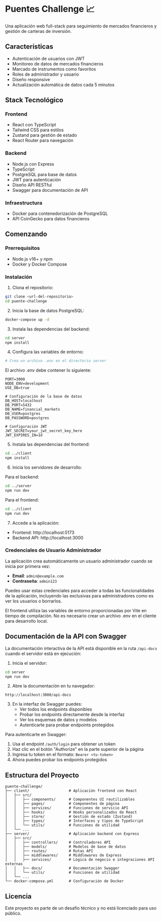 # Puentes Challenge 📈

Una aplicación web full-stack para seguimiento de mercados financieros y gestión de carteras de inversión.

## Características

- Autenticación de usuarios con JWT
- Monitoreo de datos de mercados financieros
- Marcado de instrumentos como favoritos
- Roles de administrador y usuario
- Diseño responsive
- Actualización automática de datos cada 5 minutos

## Stack Tecnológico

### Frontend

- React con TypeScript
- Tailwind CSS para estilos
- Zustand para gestión de estado
- React Router para navegación

### Backend

- Node.js con Express
- TypeScript
- PostgreSQL para base de datos
- JWT para autenticación
- Diseño API RESTful
- Swagger para documentación de API

### Infraestructura

- Docker para contenedorización de PostgreSQL
- API CoinGecko para datos financieros

## Comenzando

### Prerrequisitos

- Node.js v16+ y npm
- Docker y Docker Compose

### Instalación

1. Clona el repositorio:

```bash
git clone <url-del-repositorio>
cd puente-challenge
```

2. Inicia la base de datos PostgreSQL:

```bash
docker-compose up -d
```

3. Instala las dependencias del backend:

```bash
cd server
npm install
```

4. Configura las variables de entorno:

```bash
# Crea un archivo .env en el directorio server
```

El archivo .env debe contener lo siguiente:

```
PORT=3000
NODE_ENV=development
USE_DB=true

# Configuración de la base de datos
DB_HOST=localhost
DB_PORT=5432
DB_NAME=financial_markets
DB_USER=postgres
DB_PASSWORD=postgres

# Configuración JWT
JWT_SECRET=your_jwt_secret_key_here
JWT_EXPIRES_IN=1d
```

5. Instala las dependencias del frontend:

```bash
cd ../client
npm install
```

6. Inicia los servidores de desarrollo:

Para el backend:

```bash
cd ../server
npm run dev
```

Para el frontend:

```bash
cd ../client
npm run dev
```

7. Accede a la aplicación:

- Frontend: http://localhost:5173
- Backend API: http://localhost:3000

### Credenciales de Usuario Administrador

La aplicación crea automáticamente un usuario administrador cuando se inicia por primera vez:

- **Email**: `admin@example.com`
- **Contraseña**: `admin123`

Puedes usar estas credenciales para acceder a todas las funcionalidades de la aplicación, incluyendo las exclusivas para administradores como es ver los usuarios o borrarlos.

El frontend utiliza las variables de entorno proporcionadas por Vite en tiempo de compilación. No es necesario crear un archivo .env en el cliente para desarrollo local.

## Documentación de la API con Swagger

La documentación interactiva de la API está disponible en la ruta `/api-docs` cuando el servidor está en ejecución:

1. Inicia el servidor:

```bash
cd server
npm run dev
```

2. Abre la documentación en tu navegador:

```
http://localhost:3000/api-docs
```

3. En la interfaz de Swagger puedes:
   - Ver todos los endpoints disponibles
   - Probar los endpoints directamente desde la interfaz
   - Ver los esquemas de datos y modelos
   - Autenticarte para probar endpoints protegidos

Para autenticarte en Swagger:

1. Usa el endpoint `/auth/login` para obtener un token
2. Haz clic en el botón "Authorize" en la parte superior de la página
3. Ingresa tu token en el formato: `Bearer <tu-token>`
4. Ahora puedes probar los endpoints protegidos

## Estructura del Proyecto

```
puente-challenge/
├── client/                  # Aplicación frontend con React
│   ├── src/
│   │   ├── components/      # Componentes UI reutilizables
│   │   ├── pages/           # Componentes de página
│   │   ├── services/        # Funciones de servicio API
│   │   ├── hooks/           # Hooks personalizados de React
│   │   ├── store/           # Gestión de estado (Zustand)
│   │   ├── types/           # Interfaces y tipos de TypeScript
│   │   └── utils/           # Funciones de utilidad
│   └── ...
├── server/                  # Aplicación backend con Express
│   ├── src/
│   │   ├── controllers/     # Controladores API
│   │   ├── models/          # Modelos de base de datos
│   │   ├── routes/          # Rutas API
│   │   ├── middlewares/     # Middlewares de Express
│   │   ├── services/        # Lógica de negocio e integraciones API externas
│   │   ├── docs/            # Documentación Swagger
│   │   └── utils/           # Funciones de utilidad
│   └── ...
└── docker-compose.yml       # Configuración de Docker
```

## Licencia

Este proyecto es parte de un desafío técnico y no está licenciado para uso público.

